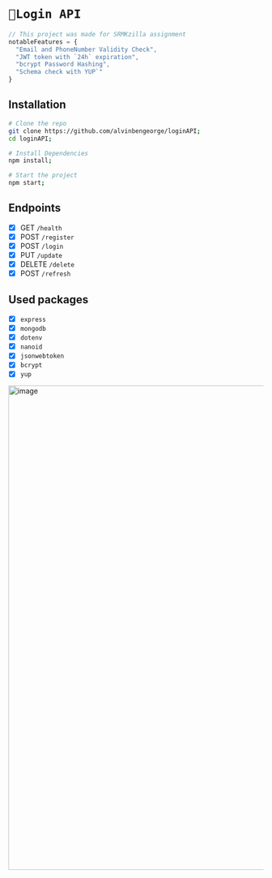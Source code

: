 # `🎈Login API`

```js
// This project was made for SRMKzilla assignment
notableFeatures = {
  "Email and PhoneNumber Validity Check",
  "JWT token with `24h` expiration",
  "bcrypt Password Hashing",
  "Schema check with YUP`"
}
```

## Installation

```bash
# Clone the repo
git clone https://github.com/alvinbengeorge/loginAPI;
cd loginAPI;

# Install Dependencies
npm install;

# Start the project
npm start;
```

## Endpoints

- [x] GET `/health`
- [x] POST `/register`
- [x] POST `/login`
- [x] PUT `/update`
- [x] DELETE `/delete`
- [x] POST `/refresh`

## Used packages

- [x] `express`
- [x] `mongodb`
- [x] `dotenv`
- [x] `nanoid`
- [x] `jsonwebtoken`
- [x] `bcrypt`
- [x] `yup`

<img width="956" alt="image" src="https://user-images.githubusercontent.com/69302420/204606040-442c4a14-eb08-4ffb-b8cc-02b55e053dac.png">
